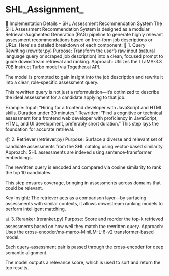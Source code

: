# SHL_Assignment_
🔧 Implementation Details – SHL Assessment Recommendation System
The SHL Assessment Recommendation System is designed as a modular Retrieval-Augmented Generation (RAG) pipeline to generate highly relevant assessment recommendations based on free-form job descriptions or URLs. Here's a detailed breakdown of each component:
🧠 1. Query Rewriting (rewriter.py)
Purpose: Transform the user’s raw input (natural language query or scraped job description) into a clean, focused prompt to guide downstream retrieval and ranking.
Approach:
Utilizes the LLaMA-3.3 70B Instruct Turbo model via Together.ai API.


The model is prompted to gain insight into the job description and rewrite it into a clear, role-specific assessment query.


This rewritten query is not just a reformulation—it’s optimized to describe the ideal assessment for a candidate applying to that job.


Example:
 Input: “Hiring for a frontend developer with JavaScript and HTML skills. Duration under 30 minutes.”
 Rewritten: “Find a cognitive or technical assessment for a frontend web developer with proficiency in JavaScript, HTML, and UI development, preferably short duration.”
This step lays the foundation for accurate retrieval.

📦 2. Retriever (retriever.py)
Purpose: Surface a diverse and relevant set of candidate assessments from the SHL catalog using vector-based similarity.
Approach:
SHL assessments are indexed using sentence-transformer embeddings.


The rewritten query is encoded and compared via cosine similarity to rank the top 10 candidates.


This step ensures coverage, bringing in assessments across domains that could be relevant.


Key Insight:
The retriever acts as a comparison layer—by surfacing assessments with similar contexts, it allows downstream ranking models to perform intelligent matching.



📊 3. Reranker (reranker.py)
Purpose: Score and reorder the top-k retrieved assessments based on how well they match the rewritten query.
Approach:
Uses the cross-encoder/ms-marco-MiniLM-L-6-v2 transformer-based model.


Each query-assessment pair is passed through the cross-encoder for deep semantic alignment.


The model outputs a relevance score, which is used to sort and return the top results.




